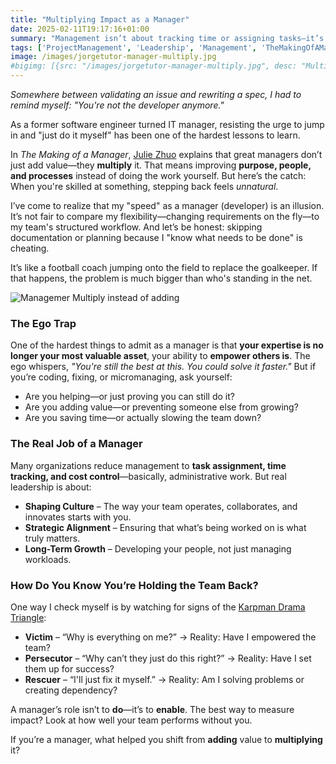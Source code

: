 ```yaml
---
title: "Multiplying Impact as a Manager"
date: 2025-02-11T19:17:16+01:00
summary: "Management isn’t about tracking time or assigning tasks—it’s about multiplying impact. How to avoid the ego trap, escape the drama triangle, and lead effectively. Lessons from *The Making of a Manager*"
tags: ['ProjectManagement', 'Leadership', 'Management', 'TheMakingOfAManager']
image: /images/jorgetutor-manager-multiply.jpg
#bigimg: [{src: "/images/jorgetutor-manager-multiply.jpg", desc: "Multiplying Impact as a Manager"}]
---
```


*Somewhere between validating an issue and rewriting a spec, I had to remind myself:* *"You're not the developer anymore."*  

As a former software engineer turned IT manager, resisting the urge to jump in and "just do it myself" has been one of the hardest lessons to learn.  

In *The Making of a Manager*, [Julie Zhuo](https://www.linkedin.com/in/julie-zhuo/) explains that great managers don’t just add value—they **multiply** it. That means improving **purpose, people, and processes** instead of doing the work yourself. But here’s the catch: When you're skilled at something, stepping back feels *unnatural*.  

I’ve come to realize that my "speed" as a manager (developer) is an illusion. It’s not fair to compare my flexibility—changing requirements on the fly—to my team's structured workflow. And let’s be honest: skipping documentation or planning because I "know what needs to be done" is cheating.  

It’s like a football coach jumping onto the field to replace the goalkeeper. If that happens, the problem is much bigger than who's standing in the net.  

![Managemer Multiply instead of adding](/images/jorgetutor-manager-multiply.jpg)

### **The Ego Trap**  
One of the hardest things to admit as a manager is that **your expertise is no longer your most valuable asset**, your ability to **empower others is**. The ego whispers, *"You're still the best at this. You could solve it faster."* But if you’re coding, fixing, or micromanaging, ask yourself:  

- Are you helping—or just proving you can still do it?  
- Are you adding value—or preventing someone else from growing?  
- Are you saving time—or actually slowing the team down?  

### **The Real Job of a Manager**  
Many organizations reduce management to **task assignment, time tracking, and cost control**—basically, administrative work. But real leadership is about:  

- **Shaping Culture** – The way your team operates, collaborates, and innovates starts with you.  
- **Strategic Alignment** – Ensuring that what’s being worked on is what truly matters.  
- **Long-Term Growth** – Developing your people, not just managing workloads.  

### **How Do You Know You’re Holding the Team Back?**  
One way I check myself is by watching for signs of the [Karpman Drama Triangle](https://en.wikipedia.org/wiki/Karpman_drama_triangle):  
- **Victim** – “Why is everything on me?” → Reality: Have I empowered the team?  
- **Persecutor** – “Why can’t they just do this right?” → Reality: Have I set them up for success?  
- **Rescuer** – “I'll just fix it myself.” → Reality: Am I solving problems or creating dependency?  

A manager’s role isn’t to **do**—it’s to **enable**. The best way to measure impact? Look at how well your team performs without you.  

If you’re a manager, what helped you shift from **adding** value to **multiplying** it?





